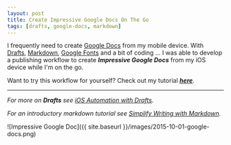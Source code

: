 ```yaml
---
layout: post
title: Create Impressive Google Docs On The Go
tags: [drafts, google-docs, markdown]
---
```



I frequently need to create [Google Docs](https://www.google.com/docs/about/) from my mobile device.  With [Drafts](https://agiletortoise.com/drafts/), [Markdown](https://daringfireball.net/projects/markdown/), [Google Fonts](https://www.google.com/fonts#AboutPlace:about) and a bit of coding ... I was able to develop a publishing workflow to create ***Impressive Google Docs*** from my iOS device while I'm on the go.

Want to try this workflow for yourself?   Check out my tutorial ***[here](https://docs.google.com/document/d/1xCy-MjiIBzyhzt2iGjuGG4N3DBWau_kgmZiSQapUOOE/edit?usp=sharing)***.

---

<i class="fa fa-hand-o-right"></i> *For more on __Drafts__ see [iOS Automation with Drafts](https://techstreams.github.io/2015/09/03/ios-automation-with-drafts/).*


<i class="fa fa-hand-o-right"></i> *For an introductory markdown tutorial see [Simplify Writing with Markdown](https://techstreams.github.io/2015/09/21/simplify-writing-with-markdown/).*


![Impressive Google Doc]({{ site.baseurl }}/images/2015-10-01-google-docs.png)





